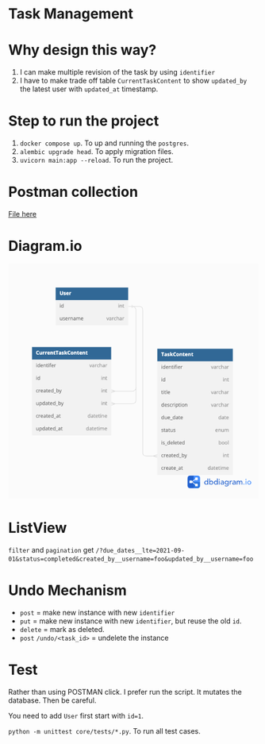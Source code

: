 # Task Management

# Why design this way?
1. I can make multiple revision of the task by using `identifier`
2. I have to make trade off table `CurrentTaskContent` to show `updated_by` the latest user with `updated_at` timestamp.

# Step to run the project
1. `docker compose up`. To up and running the `postgres`.
2. `alembic upgrade head`. To apply migration files.
3. `uvicorn main:app --reload`. To run the project.

# Postman collection
[File here](TaskMgmt%20FastAPI.postman_collection.json)

# Diagram.io
![Diagram](dbdiagram.png)



# ListView
`filter` and `pagination`
get `/?due_dates__lte=2021-09-01&status=completed&created_by__username=foo&updated_by__username=foo`

# Undo Mechanism
- `post` = make new instance with new `identifier`
- `put` = make new instance with new `identifier`, but reuse the old `id`.
- `delete` = mark as deleted.
- `post` `/undo/<task_id>` = undelete the instance


# Test
Rather than using POSTMAN click. I prefer run the script.
It mutates the database. Then be careful.

You need to add `User` first start with `id=1`.

`python -m unittest core/tests/*.py`. To run all test cases.
